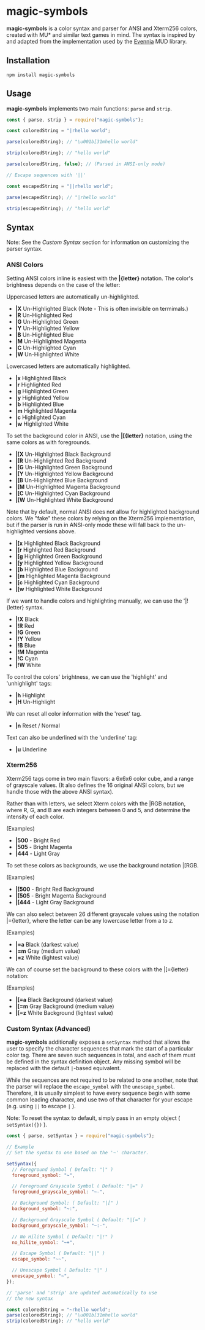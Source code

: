 # magic-symbols

**magic-symbols** is a color syntax and parser for ANSI and Xterm256 colors, created with MU\* and similar text games in mind. The syntax is inspired by and adapted from the implementation used by the [Evennia](https://github.com/evennia/evennia) MUD library.

## Installation

```
npm install magic-symbols
```

## Usage

**magic-symbols** implements two main functions: `parse` and `strip`.

```js
const { parse, strip } = require("magic-symbols");

const coloredString = "|rhello world";

parse(coloredString); // "\u001b[31mhello world"

strip(coloredString); // "hello world"

parse(coloredString, false); // (Parsed in ANSI-only mode)

// Escape sequences with '||'

const escapedString = "||rhello world";

parse(escapedString); // "|rhello world"

strip(escapedString); // "hello world"
```

## Syntax

Note: See the _Custom Syntax_ section for information on customizing the parser syntax.

### ANSI Colors

Setting ANSI colors inline is easiest with the **|{letter}** notation. The color's brightness depends on the case of the letter:

Uppercased letters are automatically un-highlighted.

- **|X** Un-Highlighted Black (Note - This is often invisible on termimals.)
- **|R** Un-Highlighted Red
- **|G** Un-Highlighted Green
- **|Y** Un-Highlighted Yellow
- **|B** Un-Highlighted Blue
- **|M** Un-Highlighted Magenta
- **|C** Un-Highlighted Cyan
- **|W** Un-Highlighted White

Lowercased letters are automatically highlighted.

- **|x** Highlighted Black
- **|r** Highlighted Red
- **|g** Highlighted Green
- **|y** Highlighted Yellow
- **|b** Highlighted Blue
- **|m** Highlighted Magenta
- **|c** Highlighted Cyan
- **|w** Highlighted White

To set the background color in ANSI, use the **|[{letter}** notation, using the same colors as with foregrounds.

- **|[X** Un-Highlighted Black Background
- **|[R** Un-Highlighted Red Background
- **|[G** Un-Highlighted Green Background
- **|[Y** Un-Highlighted Yellow Background
- **|[B** Un-Highlighted Blue Background
- **|[M** Un-Highlighted Magenta Background
- **|[C** Un-Highlighted Cyan Background
- **|[W** Un-Highlighted White Background

Note that by default, normal ANSI does not allow for highlighted background colors. We "fake" these colors by relying on the Xterm256 implementation, but if the parser is run in ANSI-only mode these will fall back to the un-highlighted versions above.

- **|[x** Highlighted Black Background
- **|[r** Highlighted Red Background
- **|[g** Highlighted Green Background
- **|[y** Highlighted Yellow Background
- **|[b** Highlighted Blue Background
- **|[m** Highlighted Magenta Background
- **|[c** Highlighted Cyan Background
- **|[w** Highlighted White Background

If we want to handle colors and highlighting manually, we can use the '|!{letter} syntax.

- **|!X** Black
- **|!R** Red
- **|!G** Green
- **|!Y** Yellow
- **|!B** Blue
- **|!M** Magenta
- **|!C** Cyan
- **|!W** White

To control the colors' brightness, we can use the 'highlight' and 'unhighlight' tags:

- **|h** Highlight
- **|H** Un-Highlight

We can reset all color information with the 'reset' tag.

- **|n** Reset / Normal

Text can also be underlined with the 'underline' tag:

- **|u** Underline

### Xterm256

Xterm256 tags come in two main flavors: a 6x6x6 color cube, and a range of grayscale values. (It also defines the 16 original ANSI colors, but we handle those with the above ANSI syntax).

Rather than with letters, we select Xterm colors with the |RGB notation, where R, G, and B are each integers between 0 and 5, and determine the intensity of each color.

(Examples)

- **|500** - Bright Red
- **|505** - Bright Magenta
- **|444** - Light Gray

To set these colors as backgrounds, we use the background notation |[RGB.

(Examples)

- **|[500** - Bright Red Background
- **|[505** - Bright Magenta Background
- **|[444** - Light Gray Background

We can also select between 26 different grayscale values using the notation |={letter}, where the letter can be any lowercase letter from a to z.

(Examples)

- **|=a** Black (darkest value)
- **|=m** Gray (medium value)
- **|=z** White (lightest value)

We can of course set the background to these colors with the |[={letter} notation:

(Examples)

- **|[=a** Black Background (darkest value)
- **|[=m** Gray Background (medium value)
- **|[=z** White Background (lightest value)

### Custom Syntax (Advanced)

**magic-symbols** additionally exposes a `setSyntax` method that allows the user to specify the character sequences that mark the start of a particular color tag. There are seven such sequences in total, and each of them must be defined in the syntax definition object. Any missing symbol will be replaced with the default `|`-based equivalent.

While the sequences are not required to be related to one another, note that the parser will replace the `escape_symbol` with the `unescape_symbol`. Therefore, it is usually simplest to have every sequence begin with some common leading character, and use two of that character for your escape (e.g. using `||` to escape `|` ).

Note: To reset the syntax to default, simply pass in an empty object ( `setSyntax({})` ).

```js
const { parse, setSyntax } = require("magic-symbols");

// Example
// Set the syntax to one based on the '~' character.

setSyntax({
  // Foreground Symbol ( Default: "|" )
  foreground_symbol: "~",

  // Foreground Grayscale Symbol ( Default: "|=" )
  foreground_grayscale_symbol: "~-",

  // Background Symbol: ( Default: "|[" )
  background_symbol: "~:",

  // Background Grayscale Symbol ( Default: "|[=" )
  background_grayscale_symbol: "~:-",

  // No Hilite Symbol ( Default: "|!" )
  no_hilite_symbol: "~+",

  // Escape Symbol ( Default: "||" )
  escape_symbol: "~~",

  // Unescape Symbol ( Default: "|" )
  unescape_symbol: "~",
});

// 'parse' and 'strip' are updated automatically to use
// the new syntax

const coloredString = "~rhello world";
parse(coloredString); // "\u001b[31mhello world"
strip(coloredString); // "hello world"
```
